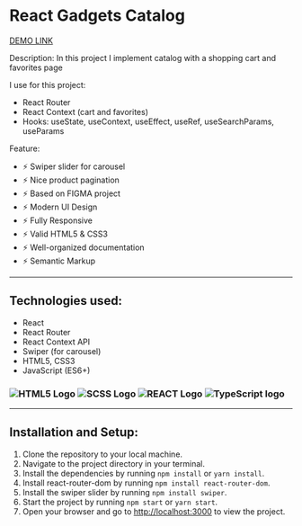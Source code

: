 # React Gadgets Catalog

[DEMO LINK](https://optimistixx.github.io/Gadgets_Store/)

Description:
In this project I implement catalog with a shopping cart and favorites page

I use for this project:

- React Router
- React Context (cart and favorites)
- Hooks: useState, useContext, useEffect, useRef, useSearchParams, useParams

Feature:
- ⚡️ Swiper slider for carousel
- ⚡️ Nice product pagination
- ⚡️ Based on FIGMA project
- ⚡️ Modern UI Design
- ⚡️ Fully Responsive
- ⚡️ Valid HTML5 & CSS3
- ⚡️ Well-organized documentation
- ⚡️ Semantic Markup

---

## Technologies used:

- React
- React Router
- React Context API
- Swiper (for carousel)
- HTML5, CSS3
- JavaScript (ES6+)

### ![HTML5 Logo](https://camo.githubusercontent.com/d4d9d935f85b68223a3514c6a889ea3ed6a77afb5f560c05baa1a1b168077830/68747470733a2f2f696d672e736869656c64732e696f2f62616467652f68746d6c352d2532334533344632362e7376673f7374796c653d666f722d7468652d6261646765266c6f676f3d68746d6c35266c6f676f436f6c6f723d7768697465) ![SCSS Logo](https://camo.githubusercontent.com/5bf76c1b9e031117c83c24a4d495817b8bb254c31ac3e2bfc5ad0ee3e04346fc/68747470733a2f2f696d672e736869656c64732e696f2f62616467652f534353532d686f7470696e6b2e7376673f7374796c653d666f722d7468652d6261646765266c6f676f3d53415353266c6f676f436f6c6f723d7768697465) ![REACT Logo](https://camo.githubusercontent.com/f93e05694a6f01f2f6a37713a454a942442a5ff2b33083891096a6f7e57842f8/68747470733a2f2f696d672e736869656c64732e696f2f62616467652f72656163742d2532333230323332612e7376673f7374796c653d666f722d7468652d6261646765266c6f676f3d7265616374266c6f676f436f6c6f723d253233363144414642) ![TypeScript logo](https://camo.githubusercontent.com/d4cfec9550517aa67567e29843e3880ebf50bd7eeceafcd3b82875f17c9f564e/68747470733a2f2f696d672e736869656c64732e696f2f62616467652f747970657363726970742d2532333030374143432e7376673f7374796c653d666f722d7468652d6261646765266c6f676f3d74797065736372697074266c6f676f436f6c6f723d7768697465)

---

## Installation and Setup:

1. Clone the repository to your local machine.
2. Navigate to the project directory in your terminal.
3. Install the dependencies by running `npm install` or `yarn install`.
4. Install react-router-dom by running `npm install react-router-dom`.
5. Install the swiper slider by running `npm install swiper`.
6. Start the project by running `npm start` or `yarn start`.
7. Open your browser and go to [http://localhost:3000](http://localhost:3000) to view the project.

